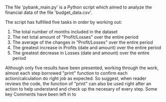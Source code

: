 The file 'pybank_main.py' is a Python script which aimed to analyze the financial data of the file 'budget_data.csv'.

The script has fulfilled five tasks in order by working out:
1. The total number of months included in the dataset
2. The net total amount of "Profit/Losses" over the entire period
3. The average of the changes in "Profit/Losses" over the entire period
4. The greatest increase in Profits (date and amount) over the entire period
5. The greatest decrease in Losses (date and amount) over the entire period

Although only five results have been presented, working through the work, almost each step borrowed "print" function to confirm each action/calculation do right job as expected.
So suggest, when reader reviews the code, the function of "print" can also be used right after an action to help understand and check up the necesary of every step.
Some key Comments have been left in to 